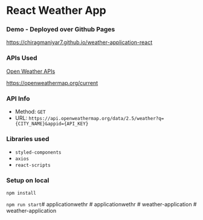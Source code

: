 # React Weather App


### Demo - Deployed over Github Pages 
https://chiragmaniyar7.github.io/weather-application-react


### APIs Used
[Open Weather APIs](https://openweathermap.org/)

https://openweathermap.org/current

### API Info
* Method: `GET`
* URL: `https://api.openweathermap.org/data/2.5/weather?q={CITY_NAME}&appid={API_KEY}`

### Libraries used
* `styled-components`
* `axios`
* `react-scripts`


### Setup on local
`npm install`

`npm run start`#   a p p l i c a t i o n w e t h r  
 #   a p p l i c a t i o n w e t h r  
 #   w e a t h e r - a p p l i c a t i o n  
 #   w e a t h e r - a p p l i c a t i o n  
 